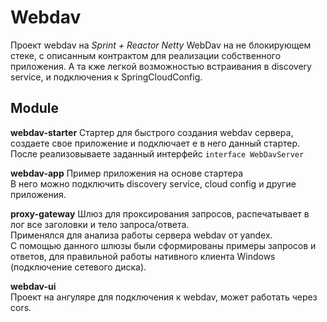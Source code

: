 # Webdav
Проект webdav на *Sprint + Reactor Netty*
WebDav на не блокирующем стеке, с описанным контрактом для реализации собственного приложения.
А та кже легкой возможностью встраивания в discovery service, и подключения к SpringCloudConfig.

## Module
**webdav-starter** 
Стартер для быстрого создания webdav сервера, создаете свое приложение и подключает е в него данный стартер. 
После реализовываете заданный интерфейс `interface WebDavServer`

**webdav-app**
Пример приложения на основе стартера  
В него можно подключить discovery service, cloud config и другие приложения.

**proxy-gateway**
Шлюз для проксирования запросов, распечатывает в лог все заголовки и тело запроса/ответа.  
Применялся для анализа работы сервера webdav от yandex.  
С помощью данного шлюзы были сформированы примеры запросов и ответов, для правильной работы нативного клиента Windows (подключение сетевого диска).  


**webdav-ui**  
Проект на ангуляре для  подключения к webdav, может работать через cors. 




